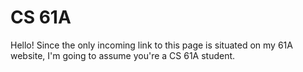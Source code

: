 # CS 61A
Hello! Since the only incoming link to this page is situated on my 61A website, I'm going to assume you're a CS 61A student.
